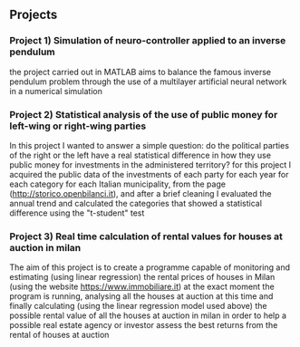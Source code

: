 ## Projects
### Project 1) Simulation of neuro-controller applied to an inverse pendulum
the project carried out in MATLAB aims to balance the famous inverse pendulum problem through the use of a multilayer artificial neural network in a numerical simulation
### Project 2) Statistical analysis of the use of public money for left-wing or right-wing parties
In this project I wanted to answer a simple question: do the political parties of the right or the left have a real statistical difference in how they use public money for investments in the administered territory?
for this project I acquired the public data of the investments of each party for each year for each category for each Italian municipality, from the page (http://storico.openbilanci.it), and after a brief cleaning I evaluated the annual trend and calculated the categories that showed a statistical difference using the "t-student" test

### Project 3) Real time calculation of rental values for houses at auction in milan
The aim of this project is to create a programme capable of monitoring and estimating (using linear regression) the rental prices of houses in Milan (using the website https://www.immobiliare.it) at the exact moment the program is running, analysing all the houses at auction at this time and finally calculating (using the linear regression model used above) the possible rental value of all the houses at auction in milan in order to help a possible real estate agency or investor assess the best returns from the rental of houses at auction
